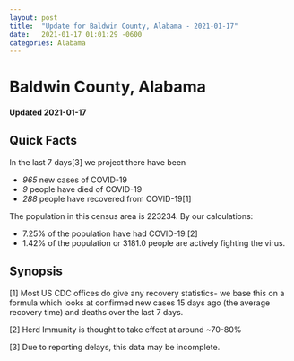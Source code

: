 ```yaml
---
layout: post
title:  "Update for Baldwin County, Alabama - 2021-01-17"
date:   2021-01-17 01:01:29 -0600
categories: Alabama
---
```


# Baldwin County, Alabama
#### Updated 2021-01-17

## Quick Facts

In the last 7 days[3] we project there have been
- *965* new cases of COVID-19
- *9* people have died of COVID-19
- *288* people have recovered from COVID-19[1]

The population in this census area is 223234. By our calculations:
- 7.25% of the population have had COVID-19.[2]
- 1.42% of the population or 3181.0 people are actively fighting the virus.

## Synopsis




[1] Most US CDC offices do give any recovery statistics- we base this on a formula which looks at confirmed new cases
15 days ago (the average recovery time) and deaths over the last 7 days.

[2] Herd Immunity is thought to take effect at around ~70-80%

[3] Due to reporting delays, this data may be incomplete.
 
    